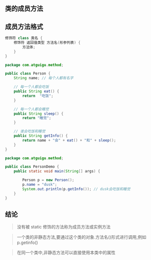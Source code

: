 ## 类的成员方法

## 成员方法格式

```java
修饰符 class 类名 {
	修饰符 返回值类型 方法名(形参列表) {
		方法体;
	}
}
```

```java
package com.atguigu.method;

public class Person {
    String name; // 每个人都有名字

    // 每一个人都会吃饭
    public String eat() {
        return  "吃饭";
    }

    // 每一个人都会睡觉
    public String sleep() {
        return "睡觉";
    }

    // 谁会吃饭和睡觉
    public String getInfo() {
        return name + "会" + eat() + "和" + sleep();
    }
}

```

```java
package com.atguigu.method;

public class PersonDemo {
    public static void main(String[] args) {

        Person p = new Person();
        p.name = "dusk";
        System.out.println(p.getInfo()); // dusk会吃饭和睡觉
    }
}

```

## 结论

> 没有被 static 修饰的方法称为成员方法或实例方法

> 一个类的非静态方法,要通过这个类的对象.方法名()形式进行调用,例如 p.getinfo()

> 在同一个类中,非静态方法可以直接使用本类中的属性
